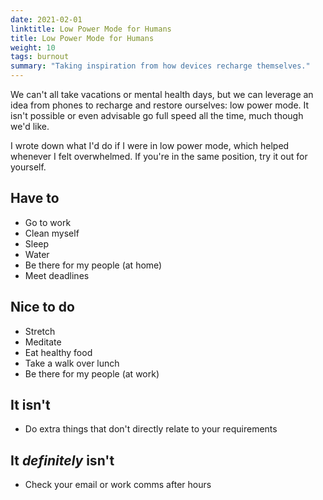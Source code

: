 ```yaml
---
date: 2021-02-01
linktitle: Low Power Mode for Humans
title: Low Power Mode for Humans
weight: 10
tags: burnout
summary: "Taking inspiration from how devices recharge themselves."
---
```


We can't all take vacations or mental health days, but we can leverage an idea from phones to recharge and restore ourselves: low power mode. It isn't possible or even advisable go full speed all the time, much though we'd like. 

I wrote down what I'd do if I were in low power mode, which helped whenever I felt overwhelmed. If you're in the same position, try it out for yourself.

## Have to
- Go to work
- Clean myself
- Sleep
- Water
- Be there for my people (at home)
- Meet deadlines

## Nice to do
- Stretch
- Meditate
- Eat healthy food
- Take a walk over lunch
- Be there for my people (at work)

## It isn't
- Do extra things that don't directly relate to your requirements

## It _definitely_ isn't
- Check your email or work comms after hours